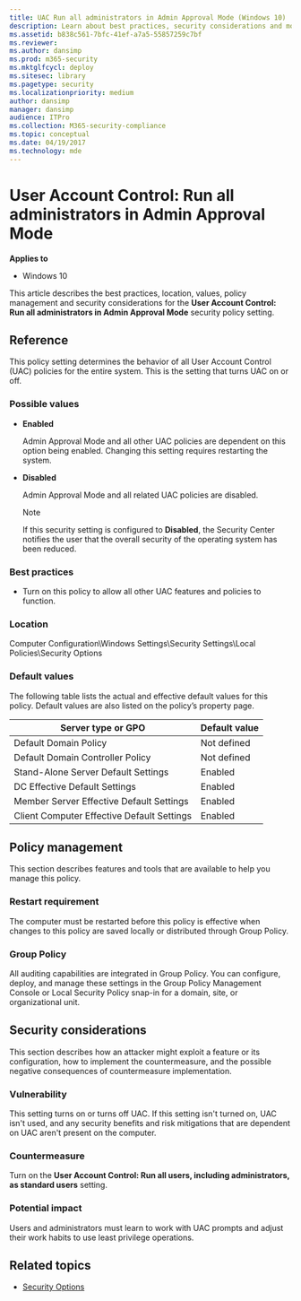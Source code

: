 ```yaml
---
title: UAC Run all administrators in Admin Approval Mode (Windows 10)
description: Learn about best practices, security considerations and more for the security policy setting, User Account Control Run all administrators in Admin Approval Mode.
ms.assetid: b838c561-7bfc-41ef-a7a5-55857259c7bf
ms.reviewer: 
ms.author: dansimp
ms.prod: m365-security
ms.mktglfcycl: deploy
ms.sitesec: library
ms.pagetype: security
ms.localizationpriority: medium
author: dansimp
manager: dansimp
audience: ITPro
ms.collection: M365-security-compliance
ms.topic: conceptual
ms.date: 04/19/2017
ms.technology: mde
---
```


# User Account Control: Run all administrators in Admin Approval Mode

**Applies to**
-   Windows 10

This article describes the best practices, location, values, policy management and security considerations for the **User Account Control: Run all administrators in Admin Approval Mode** security policy setting.

## Reference

This policy setting determines the behavior of all User Account Control (UAC) policies for the entire system. This is the setting that turns UAC on or off.

### Possible values

-   **Enabled**

    Admin Approval Mode and all other UAC policies are dependent on this option being enabled. Changing this setting requires restarting the system.

-   **Disabled**

    Admin Approval Mode and all related UAC policies are disabled.

    > [!NOTE]
    > If this security setting is configured to **Disabled**, the Security Center notifies the user that the overall security of the operating system has been reduced.
     
### Best practices

-   Turn on this policy to allow all other UAC features and policies to function.

### Location

Computer Configuration\\Windows Settings\\Security Settings\\Local Policies\\Security Options

### Default values

The following table lists the actual and effective default values for this policy. Default values are also listed on the policy’s property page.

| Server type or GPO | Default value |
| - | - |
| Default Domain Policy| Not defined| 
| Default Domain Controller Policy | Not defined| 
| Stand-Alone Server Default Settings | Enabled| 
| DC Effective Default Settings | Enabled| 
| Member Server Effective Default Settings| Enabled| 
| Client Computer Effective Default Settings | Enabled| 
 
## Policy management

This section describes features and tools that are available to help you manage this policy.

### Restart requirement

The computer must be restarted before this policy is effective when changes to this policy are saved locally or distributed through Group Policy.

### Group Policy

All auditing capabilities are integrated in Group Policy. You can configure, deploy, and manage these settings in the Group Policy Management Console or Local Security Policy snap-in for a domain, site, or organizational unit.

## Security considerations

This section describes how an attacker might exploit a feature or its configuration, how to implement the countermeasure, and the possible negative consequences of countermeasure implementation.

### Vulnerability

This setting turns on or turns off UAC. If this setting isn't turned on, UAC isn't used, and any security benefits and risk mitigations that are dependent on UAC aren't present on the computer.

### Countermeasure

Turn on the **User Account Control: Run all users, including administrators, as standard users** setting.

### Potential impact

Users and administrators must learn to work with UAC prompts and adjust their work habits to use least privilege operations.

## Related topics

- [Security Options](/windows/device-security/security-policy-settings/security-options)
